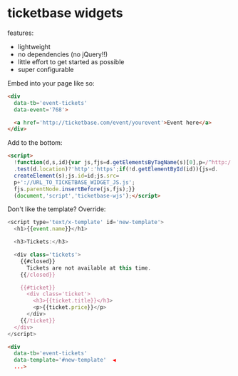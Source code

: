 # ticketbase widgets

features:

 * lightweight
 * no dependencies (no jQuery!!)
 * little effort to get started as possible
 * super configurable

Embed into your page like so:

```html
<div
  data-tb='event-tickets'
  data-event='768'>

  <a href='http://ticketbase.com/event/yourevent'>Event here</a>
</div>
```

Add to the bottom:

```html
<script>
  !function(d,s,id){var js,fjs=d.getElementsByTagName(s)[0],p=/^http:/
  .test(d.location)?'http':'https';if(!d.getElementById(id)){js=d.
  createElement(s);js.id=id;js.src=
  p+'://URL_TO_TICKETBASE_WIDGET_JS.js';
  fjs.parentNode.insertBefore(js,fjs);}}
  (document,'script','ticketbase-wjs');</script>
```

Don't like the template? Override:

```js
<script type='text/x-template' id='new-template'>
  <h1>{{event.name}}</h1>

  <h3>Tickets:</h3>

  <div class='tickets'>
    {{#closed}}
      Tickets are not available at this time.
    {{/closed}}

    {{#ticket}}
      <div class='ticket'>
        <h3>{{ticket.title}}</h3>
        <p>{{ticket.price}}</p>
      </div>
    {{/ticket}}
  </div>
</script>
```

```html
<div
  data-tb='event-tickets'
  data-template='#new-template'  ◀️ 
  ...>
```

